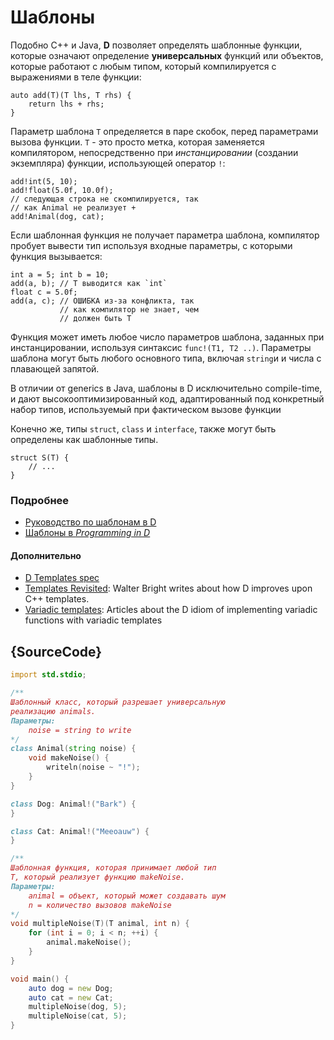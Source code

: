# Шаблоны

Подобно C++ и Java, **D** позволяет определять шаблонные функции, которые
означают определение **универсальных** функций или объектов, которые работают с
любым типом, который компилируется с выражениями в теле функции:

    auto add(T)(T lhs, T rhs) {
        return lhs + rhs;
    }

Параметр шаблона `T` определяется в паре скобок, перед параметрами вызова
функции. `T` - это просто метка, которая заменяется компилятором,
непосредственно при *инстанцировании* (создании экземпляра) функции,
использующей оператор `!`:

    add!int(5, 10);
    add!float(5.0f, 10.0f);
    // следующая строка не скомпилируется, так
    // как Animal не реализует +
    add!Animal(dog, cat);

Если шаблонная функция не получает параметра шаблона, компилятор пробует вывести
тип используя входные параметры, с которыми функция вызывается:

    int a = 5; int b = 10;
    add(a, b); // T выводится как `int`
    float c = 5.0f;
    add(a, c); // ОШИБКА из-за конфликта, так
               // как компилятор не знает, чем
               // должен быть T

Функция может иметь любое число параметров шаблона, заданных при
инстанцировании, используя синтаксис `func!(T1, T2 ..)`. Параметры шаблона могут
быть любого основного типа, включая `string`и и числа с плавающей запятой.

В отличии от generics в Java, шаблоны в D исключительно compile-time, и дают
высокооптимизированный код, адаптированный под конкретный набор типов,
используемый при фактическом вызове функции

Конечно же, типы `struct`, `class` и `interface`, также могут быть определены
как шаблонные типы.

    struct S(T) {
        // ...
    }

### Подробнее

- [Руководство по шаблонам в D](https://github.com/PhilippeSigaud/D-templates-tutorial)
- [Шаблоны в _Programming in D_](http://ddili.org/ders/d.en/templates.html)

#### Дополнительно

- [D Templates spec](https://dlang.org/spec/template.html)
- [Templates Revisited](http://dlang.org/templates-revisited.html):  Walter Bright writes about how D improves upon C++ templates.
- [Variadic templates](http://dlang.org/variadic-function-templates.html): Articles about the D idiom of implementing variadic functions with variadic templates

## {SourceCode}

```d
import std.stdio;

/**
Шаблонный класс, который разрешает универсальную
реализацию animals.
Параметры:
    noise = string to write
*/
class Animal(string noise) {
    void makeNoise() {
        writeln(noise ~ "!");
    }
}

class Dog: Animal!("Bark") {
}

class Cat: Animal!("Meeoauw") {
}

/**
Шаблонная функция, которая принимает любой тип
T, который реализует функцию makeNoise.
Параметры:
    animal = объект, который может создавать шум
    n = количество вызовов makeNoise
*/
void multipleNoise(T)(T animal, int n) {
    for (int i = 0; i < n; ++i) {
        animal.makeNoise();
    }
}

void main() {
    auto dog = new Dog;
    auto cat = new Cat;
    multipleNoise(dog, 5);
    multipleNoise(cat, 5);
}
```
